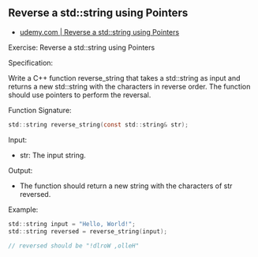 ## Reverse a std::string using Pointers

- [udemy.com | Reverse a std::string using Pointers](https://www.udemy.com/course/beginning-c-plus-plus-programming/learn/quiz/5900290#questions)

Exercise: Reverse a std::string using Pointers

Specification:

Write a C++ function reverse_string that takes a std::string as input and returns a new std::string with the characters in reverse order. The function should use pointers to perform the reversal.

Function Signature:

```c
std::string reverse_string(const std::string& str);
```

Input:

- str: The input string.

Output:

- The function should return a new string with the characters of str reversed.

Example:

```c
std::string input = "Hello, World!";
std::string reversed = reverse_string(input);
 
// reversed should be "!dlroW ,olleH"
```